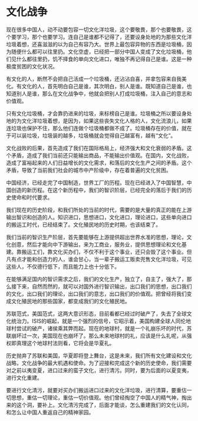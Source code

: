 # 文化战争

现在很多中国人，动不动要包容一切文化洋垃圾，这个要敬畏，那个也要敬畏，这个要学习，那个也要学习。连自己是谁都不记得了，还要设身处地的为那些文化洋垃圾着想，还喜滋滋的以为自己有容乃大。世界上最包容异物的东西是垃圾桶，因为随便什么都可以往里扔。文化空虚，已经把一部分中国人变成了文化垃圾桶，他们见什么都往里扔，饥不择食的单向文化进口，唯独不再记得自己是谁。这是一种极度贫困的文化状况。

有文化的人，断然不会把自己活成一个垃圾桶，还沾沾自喜，并拿包容来自我美化。有文化的人，首先明白自己是谁，其次明白，别人是谁。既知道自己是谁，也知道别人是谁，那么在文化战争中，他就会把别人打成垃圾桶，注入自己的意志和价值观。

只有文化垃圾桶，才会靠扔进来的垃圾，来标榜自己是谁。垃圾桶之所以要设身处地的为文化洋垃圾着想，是因为，如果这些丧失文化人格的人，文化流浪儿，如果连垃圾也保护不住，那么他们连做个垃圾桶都做不成了。垃圾桶存在的价值，就在于可以装垃圾，垃圾装的越多，垃圾桶就会觉得自己越富有，越有“文化”。

文化战败的后果，首先造成了我们在国际格局上，经济强大和文化衰弱的矛盾。这个矛盾，造成了我们当前还只能输出商品，不能输出价值观。在国内，文化战败，造成了富裕起来的人们日益增长的文化需求，和落后的文化生产之间的矛盾。这个矛盾，导致了当前我们社会的城市中产阶级中，存在着普遍的文化贫困。

中国经济，已经走完了中国制造，世界工厂的历程。现在已经进入了中国智慧，中国创造的新历程。在这个新历程中，我们的智识阶层，已经完全的落后于我们的历史使命和时代要求。

我们现在的历史阶段，和我们所处的当前的时代，需要的是大量的真正的能在上游输出智识和创造的人。知识进口，思想进口，文化进口，理论进口，这些单向进口的搬运工时代，已经结束了。文化殖民地的历史时期，也该结束了。

我们当前的智识生产阶层，首先要能够在上游提供超出世界水准的思想，理论，文化创意，然后才能向中下游输出，来为工商业，服务业，提供思想理论和文化基建。靠搬运工们，靠文化买办们，不仅不利于这个事业，还只会毁了这个事业。但凡有点才能和创造力的人，谁会甘心，当一辈子搬运工贩卖兜售文化洋垃圾，可见这些人，不仅德行低下，而且能力上也十分低下。

在能够满足国内的智识需求之后，我们的文化生产，独立了，自主了，强大了，那么接下来，自然而然的，就可以对国外进行智识输出，出口我们的思想，出口我们的文化，出口我们的理论，出口我们的意志，出口我们的价值观。把曾经将我们变成文化殖民地的那些国家，都变成我们的文化殖民地。

苏联范式，美国范式，这两大意识形态，目前看都已经过时破产了，失去了全球文化统治力。ISIS的崛起，就是一个强烈的信号，它昭示着，美国构建全球人同伦地球村尝试的破产，诸侯乘其弊而起。现在的地球村，就是一个礼崩乐坏的时代，苏联崩坏过一次，美国现在也崩坏了。那么未来地球村的礼，应该是什么礼呢，从强权即真理这个地球村法则看，它将会是华夏礼。

历史抛弃了苏联和美国，华夏即将登上舞台，这是未来，我们所有文化建设和文化战略，文化战争的最大机遇和使命。为了迎接和完成这个新的历史使命，我们需要对之前以夷变夏，进口过来的蛮子文化，进行清污。同时，要为后面的以夏变夷，进行文化重建。

要进行文化清污，就要对买办们搬运进口过来的文化洋垃圾，进行清算，要重估一切思想，重估一切理论，重估一切价值观。他们曾经掏空了中国人的精气神，掏出来的这个洞，要补上。文化清污完成了，后面才能谈，怎么重建我们的文化认同，和怎么让中国人重返自己的精神家园。

